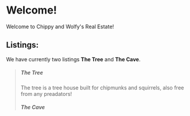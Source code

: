 Welcome!
==========

Welcome to Chippy and Wolfy's Real Estate!

## Listings:

We have currently two listings **The Tree** and **The Cave**.

>
>##### The Tree
> The tree is a tree house built for chipmunks and squirrels, also free from any preadators! 
>
>
>
>
>##### The Cave
>
>
>
>
>

